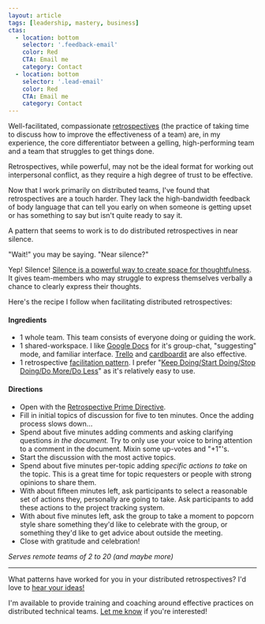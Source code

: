```yaml
---
layout: article
tags: [leadership, mastery, business]
ctas:
  - location: bottom
    selector: '.feedback-email'
    color: Red
    CTA: Email me
    category: Contact
  - location: bottom
    selector: '.lead-email'
    color: Red
    CTA: Email me
    category: Contact
---
```

Well-facilitated, compassionate
[retrospectives](http://www.amazon.com/Agile-Retrospectives-Making-Teams-Great/dp/0977616649)
(the practice of taking time to discuss how to improve the effectiveness of a
team) are, in my experience, the core differentiator between a gelling,
high-performing team and a team that struggles to get things done.

<p class="note">
Retrospectives, while powerful, may not be the ideal format for working out
interpersonal conflict, as they require a high degree of trust to be effective.
</p>


Now that I work primarily on distributed teams, I've found that retrospectives
are a touch harder. They lack the high-bandwidth feedback of body language that
can tell you early on when someone is getting upset or has something to say but
isn't quite ready to say it.

A pattern that seems to work is to do distributed retrospectives in near
silence.

"Wait!" you may be saying. "Near silence?"

Yep! Silence! [Silence is a powerful way to create space for
thoughtfulness](https://vimeo.com/114703856). It gives team-members who may
struggle to express themselves verbally a chance to clearly express their
thoughts.

Here's the recipe I follow when facilitating distributed retrospectives:

#### Ingredients
* 1 whole team. This team consists of everyone doing or guiding the work.
* 1 shared-workspace. I like [Google Docs](https://docs.google.com) for it's
  group-chat, "suggesting" mode, and familiar interface.
  [Trello](http://trello.com) and [cardboardit](https://www.cardboardit.com)
  are also effective.
* 1 retrospective [facilitation pattern](http://www.funretrospectives.com). I
  prefer "[Keep Doing/Start Doing/Stop Doing/Do More/Do
  Less](http://retrospectivewiki.org/index.php?title=Start,_Stop,_Continue,_More_of,_Less_of_Wheel)"
  as it's relatively easy to use.

#### Directions
* Open with the [Retrospective Prime
  Directive](http://www.retrospectives.com/pages/retroPrimeDirective.html).
* Fill in initial topics of discussion for five to ten minutes. Once the adding
  process slows down...
* Spend about five minutes adding comments and asking clarifying questions *in
  the document.* Try to only use your voice to bring attention to a comment in
  the document. Mixin some up-votes and "+1"'s.
* Start the discussion with the most active topics.
* Spend about five minutes per-topic adding *specific actions to take* on the
  topic. This is a great time for topic requesters or people with strong
  opinions to share them.
* With about fifteen minutes left, ask participants to select a reasonable set
  of actions they, personally are going to take. Ask participants to add these
  actions to the project tracking system.
* With about five minutes left, ask the group to take a moment to popcorn
  style share something they'd like to celebrate with the group, or something
  they'd like to get advice about outside the meeting.
* Close with gratitude and celebration!

*Serves remote teams of 2 to 20 (and maybe more)*

* * *

What patterns have worked for you in your distributed retrospectives? I'd love
to <a class="feedback-email" href="mailto: zee@wecohere.com">hear your
ideas!</a>

I'm available to provide training and coaching around effective practices on
distributed technical teams. <a href="lead-email" href="mailto:
zee@wecohere.com">Let me know</a> if you're interested!
